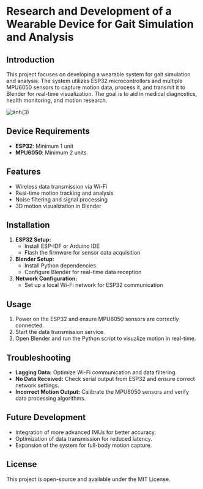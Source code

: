 # Research and Development of a Wearable Device for Gait Simulation and Analysis

## Introduction
This project focuses on developing a wearable system for gait simulation and analysis. The system utilizes ESP32 microcontrollers and multiple MPU6050 sensors to capture motion data, process it, and transmit it to Blender for real-time visualization. The goal is to aid in medical diagnostics, health monitoring, and motion research.

![ảnh(3)](https://github.com/user-attachments/assets/a7d3d236-69ef-412a-8b90-cd1d1636b262)


## Device Requirements
- **ESP32**: Minimum 1 unit
- **MPU6050**: Minimum 2 units

## Features
- Wireless data transmission via Wi-Fi
- Real-time motion tracking and analysis
- Noise filtering and signal processing
- 3D motion visualization in Blender

## Installation
1. **ESP32 Setup:**
   - Install ESP-IDF or Arduino IDE
   - Flash the firmware for sensor data acquisition
2. **Blender Setup:**
   - Install Python dependencies
   - Configure Blender for real-time data reception
3. **Network Configuration:**
   - Set up a local Wi-Fi network for ESP32 communication
   
## Usage
1. Power on the ESP32 and ensure MPU6050 sensors are correctly connected.
2. Start the data transmission service.
3. Open Blender and run the Python script to visualize motion in real-time.

## Troubleshooting
- **Lagging Data:** Optimize Wi-Fi communication and data filtering.
- **No Data Received:** Check serial output from ESP32 and ensure correct network settings.
- **Incorrect Motion Output:** Calibrate the MPU6050 sensors and verify data processing algorithms.

## Future Development
- Integration of more advanced IMUs for better accuracy.
- Optimization of data transmission for reduced latency.
- Expansion of the system for full-body motion capture.

## License
This project is open-source and available under the MIT License.

